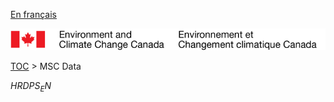 [En français](geomet-hrdps_fr.md)

![ECCC logo](../../img_eccc-logo.png)

[TOC](../geomet-hrdps_en.md) > MSC Data


$HRDPS_EN$
